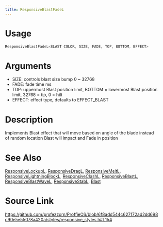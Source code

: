 ```yaml
---
title: ResponsiveBlastFadeL
---
```


# Usage
```cpp
ResponsiveBlastFadeL<BLAST COLOR, SIZE, FADE, TOP, BOTTOM, EFFECT>
```

# Arguments
 * SIZE: controls blast size bump 0 ~ 32768
 * FADE: fade time ms
 * TOP: uppermost Blast position limit, BOTTOM = lowermost Blast position limit, 32768 = tip, 0 = hilt
 * EFFECT: effect type, defaults to EFFECT_BLAST

# Description
Implements Blast effect that will move based on angle of the blade instead of random location Blast will impact and Fade in position

# See Also
[ResponsiveLockupL](/config/styles/ResponsiveLockupL.html), [ResponsiveDragL](/config/styles/ResponsiveDragL.html), [ResponsiveMeltL](/config/styles/ResponsiveMeltL.html), [ResponsiveLightningBlockL](/config/styles/ResponsiveLightningBlockL.html), [ResponsiveClashL](/config/styles/ResponsiveClashL.html), [ResponsiveBlastL](/config/styles/ResponsiveBlastL.html), [ResponsiveBlastWaveL](/config/styles/ResponsiveBlastWaveL.html), [ResponsiveStabL](/config/styles/ResponsiveStabL.html), [Blast](/config/styles/Blast.html)

# Source Link
https://github.com/profezzorn/ProffieOS/blob/6f8add544c627172ad2dd698c90e5e55078a420a/styles/responsive_styles.h#L154
